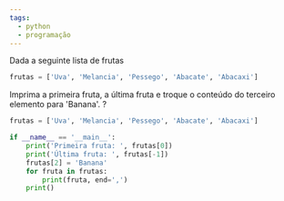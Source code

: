 ```yaml
---
tags:
  - python
  - programação
---
```


Dada a seguinte lista de frutas
```python
frutas = ['Uva', 'Melancia', 'Pessego', 'Abacate', 'Abacaxi']
```
Imprima a primeira fruta, a última fruta e troque o conteúdo do terceiro elemento para 'Banana'.
?
```python
frutas = ['Uva', 'Melancia', 'Pessego', 'Abacate', 'Abacaxi']

if __name__ == '__main__':
    print('Primeira fruta: ', frutas[0])
    print('Última fruta: ', frutas[-1])
    frutas[2] = 'Banana'
    for fruta in frutas:
        print(fruta, end=',')
    print()
```